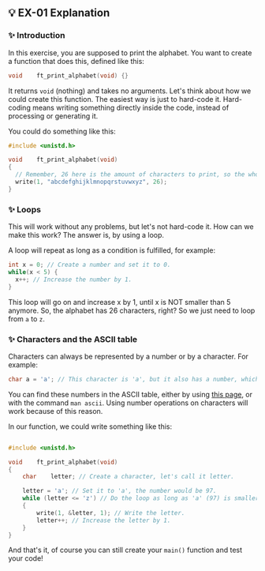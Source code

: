 ## 💡 EX-01 Explanation

### ✨ Introduction

In this exercise, you are supposed to print the alphabet. You want to create a function that does this, defined like this:
```c
void	ft_print_alphabet(void) {}
```

It returns `void` (nothing) and takes no arguments. Let's think about how we could create this function. The easiest way is just to hard-code it. Hard-coding means writing something directly inside the code, instead of processing or generating it.

You could do something like this:
```c
#include <unistd.h>

void	ft_print_alphabet(void)
{
  // Remember, 26 here is the amount of characters to print, so the whole alphabet.
  write(1, "abcdefghijklmnopqrstuvwxyz", 26);
}
```

### ✨ Loops
This will work without any problems, but let's not hard-code it. How can we make this work? The answer is, by using a loop.

A loop will repeat as long as a condition is fulfilled, for example:
```c
int x = 0; // Create a number and set it to 0.
while(x < 5) {
  x++; // Increase the number by 1.
}
```

This loop will go on and increase x by 1, until x is NOT smaller than 5 anymore. So, the alphabet has 26 characters, right? So we just need to loop from `a` to `z`.

### ✨ Characters and the ASCII table

Characters can always be represented by a number or by a character. For example:
```c
char a = 'a'; // This character is 'a', but it also has a number, which is 97.
```

You can find these numbers in the ASCII table, either by using [this page](https://www.commfront.com/pages/ascii-chart), or with the command `man ascii`. Using number operations on characters will work because of this reason.

In our function, we could write something like this:
```c

#include <unistd.h>

void	ft_print_alphabet(void)
{
	char	letter; // Create a character, let's call it letter.

	letter = 'a'; // Set it to 'a', the number would be 97.
	while (letter <= 'z') // Do the loop as long as 'a' (97) is smaller than 'z' (122)
	{
		write(1, &letter, 1); // Write the letter.
		letter++; // Increase the letter by 1.
	}
}
```

And that's it, of course you can still create your `main()` function and test your code!
